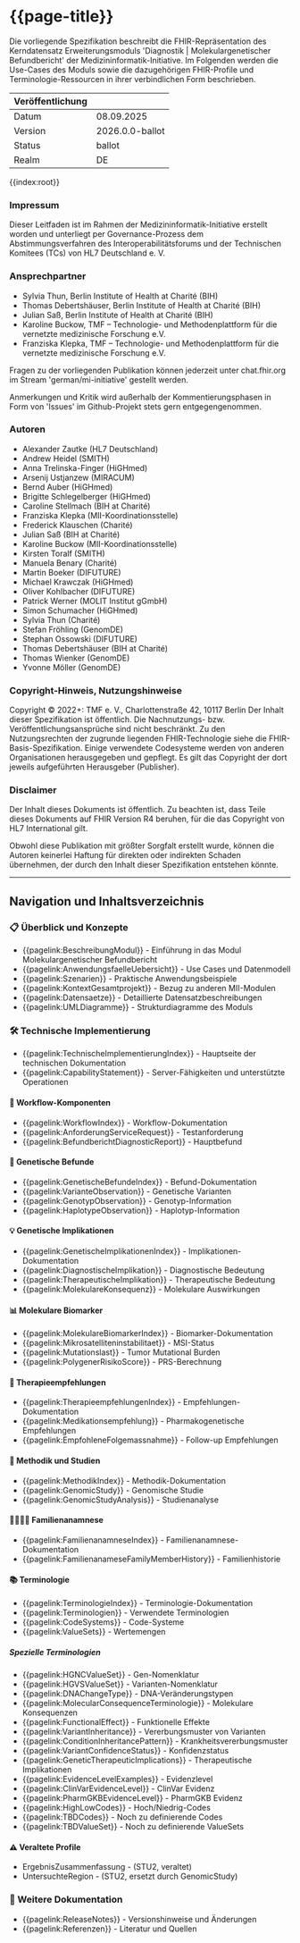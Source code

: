 # {{page-title}}



Die vorliegende Spezifikation beschreibt die FHIR-Repräsentation des Kerndatensatz Erweiterungsmoduls 'Diagnostik | Molekulargenetischer Befundbericht' der Medizininformatik-Initiative. Im Folgenden werden die Use-Cases des Moduls sowie die dazugehörigen FHIR-Profile und Terminologie-Ressourcen in ihrer verbindlichen Form beschrieben.

|Veröffentlichung|     |
|---------|--------------|
|  Datum  | 08.09.2025  |
|  Version| 2026.0.0-ballot        |
|  Status | ballot       |
|  Realm  | DE           |



{{index:root}}

### Impressum
Dieser Leitfaden ist im Rahmen der Medizininformatik-Initiative erstellt worden und unterliegt per Governance-Prozess dem Abstimmungsverfahren des Interoperabilitätsforums und der Technischen Komitees (TCs) von HL7 Deutschland e. V.  

### Ansprechpartner
* Sylvia Thun, Berlin Institute of Health at Charité (BIH)
* Thomas Debertshäuser, Berlin Institute of Health at Charité (BIH)
* Julian Saß, Berlin Institute of Health at Charité (BIH)
* Karoline Buckow, TMF – Technologie- und Methodenplattform für 
die vernetzte medizinische Forschung e.V.
* Franziska Klepka, TMF – Technologie- und Methodenplattform für 
die vernetzte medizinische Forschung e.V.

Fragen zu der vorliegenden Publikation können jederzeit unter chat.fhir.org im Stream 'german/mi-initiative' gestellt werden.

Anmerkungen und Kritik wird außerhalb der Kommentierungsphasen in Form von 'Issues' im Github-Projekt stets gern entgegengenommen.</br>  

### Autoren
* Alexander Zautke (HL7 Deutschland)
* Andrew Heidel (SMITH)
* Anna Trelinska-Finger (HiGHmed)
* Arsenij Ustjanzew (MIRACUM)
* Bernd Auber (HiGHmed)
* Brigitte Schlegelberger (HiGHmed)
* Caroline Stellmach (BIH at Charité)
* Franziska Klepka (MII-Koordinationsstelle)
* Frederick Klauschen (Charité)
* Julian Saß (BIH at Charité)
* Karoline Buckow (MII-Koordinationsstelle)
* Kirsten Toralf (SMITH)
* Manuela Benary (Charité)	
* Martin Boeker (DIFUTURE)
* Michael Krawczak (HiGHmed)
* Oliver Kohlbacher (DIFUTURE)
* Patrick Werner (MOLIT Institut gGmbH)
* Simon Schumacher (HiGHmed)
* Sylvia Thun (Charité)
* Stefan Fröhling (GenomDE)
* Stephan Ossowski (DIFUTURE)
* Thomas Debertshäuser (BIH at Charité)
* Thomas Wienker (GenomDE)
* Yvonne Möller (GenomDE)

### Copyright-Hinweis, Nutzungshinweise
Copyright © 2022+: TMF e. V., Charlottenstraße 42, 10117 Berlin
Der Inhalt dieser Spezifikation ist öffentlich. Die Nachnutzungs- bzw. Veröffentlichungsansprüche sind nicht beschränkt.
Zu den Nutzungsrechten der zugrunde liegenden FHIR-Technologie siehe die FHIR-Basis-Spezifikation.
Einige verwendete Codesysteme werden von anderen Organisationen herausgegeben und gepflegt. Es gilt das Copyright der dort jeweils aufgeführten Herausgeber (Publisher).</br> 

### Disclaimer
Der Inhalt dieses Dokuments ist öffentlich. Zu beachten ist, dass Teile dieses Dokuments auf FHIR Version R4 beruhen, für die das Copyright von HL7 International gilt.

Obwohl diese Publikation mit größter Sorgfalt erstellt wurde, können die Autoren keinerlei Haftung für direkten oder indirekten Schaden übernehmen, der durch den Inhalt dieser Spezifikation entstehen könnte.

---

## Navigation und Inhaltsverzeichnis

### 📋 Überblick und Konzepte
- {{pagelink:BeschreibungModul}} - Einführung in das Modul Molekulargenetischer Befundbericht
- {{pagelink:AnwendungsfaelleUebersicht}} - Use Cases und Datenmodell
- {{pagelink:Szenarien}} - Praktische Anwendungsbeispiele
- {{pagelink:KontextGesamtprojekt}} - Bezug zu anderen MII-Modulen
- {{pagelink:Datensaetze}} - Detaillierte Datensatzbeschreibungen
- {{pagelink:UMLDiagramme}} - Strukturdiagramme des Moduls

### 🛠️ Technische Implementierung
- {{pagelink:TechnischeImplementierungIndex}} - Hauptseite der technischen Dokumentation
- {{pagelink:CapabilityStatement}} - Server-Fähigkeiten und unterstützte Operationen

#### 🔄 Workflow-Komponenten
- {{pagelink:WorkflowIndex}} - Workflow-Dokumentation
- {{pagelink:AnforderungServiceRequest}} - Testanforderung
- {{pagelink:BefundberichtDiagnosticReport}} - Hauptbefund

#### 🧬 Genetische Befunde
- {{pagelink:GenetischeBefundeIndex}} - Befund-Dokumentation
- {{pagelink:VarianteObservation}} - Genetische Varianten
- {{pagelink:GenotypObservation}} - Genotyp-Information
- {{pagelink:HaplotypeObservation}} - Haplotyp-Information

#### 💡 Genetische Implikationen
- {{pagelink:GenetischeImplikationenIndex}} - Implikationen-Dokumentation
- {{pagelink:DiagnostischeImplikation}} - Diagnostische Bedeutung
- {{pagelink:TherapeutischeImplikation}} - Therapeutische Bedeutung
- {{pagelink:MolekulareKonsequenz}} - Molekulare Auswirkungen

#### 📊 Molekulare Biomarker
- {{pagelink:MolekulareBiomarkerIndex}} - Biomarker-Dokumentation
- {{pagelink:Mikrosatelliteninstabilitaet}} - MSI-Status
- {{pagelink:Mutationslast}} - Tumor Mutational Burden
- {{pagelink:PolygenerRisikoScore}} - PRS-Berechnung

#### 💊 Therapieempfehlungen
- {{pagelink:TherapieempfehlungenIndex}} - Empfehlungen-Dokumentation
- {{pagelink:Medikationsempfehlung}} - Pharmakogenetische Empfehlungen
- {{pagelink:EmpfohleneFolgemassnahme}} - Follow-up Empfehlungen

#### 🔬 Methodik und Studien
- {{pagelink:MethodikIndex}} - Methodik-Dokumentation
- {{pagelink:GenomicStudy}} - Genomische Studie
- {{pagelink:GenomicStudyAnalysis}} - Studienanalyse

#### 👨‍👩‍👧‍👦 Familienanamnese
- {{pagelink:FamilienanamneseIndex}} - Familienanamnese-Dokumentation
- {{pagelink:FamilienanameseFamilyMemberHistory}} - Familienhistorie

#### 📚 Terminologie
- {{pagelink:TerminologieIndex}} - Terminologie-Dokumentation
- {{pagelink:Terminologien}} - Verwendete Terminologien
- {{pagelink:CodeSystems}} - Code-Systeme
- {{pagelink:ValueSets}} - Wertemengen

##### Spezielle Terminologien
- {{pagelink:HGNCValueSet}} - Gen-Nomenklatur
- {{pagelink:HGVSValueSet}} - Varianten-Nomenklatur
- {{pagelink:DNAChangeType}} - DNA-Veränderungstypen
- {{pagelink:MolecularConsequenceTerminologie}} - Molekulare Konsequenzen
- {{pagelink:FunctionalEffect}} - Funktionelle Effekte
- {{pagelink:VariantInheritance}} - Vererbungsmuster von Varianten
- {{pagelink:ConditionInheritancePattern}} - Krankheitsvererbungsmuster
- {{pagelink:VariantConfidenceStatus}} - Konfidenzstatus
- {{pagelink:GeneticTherapeuticImplications}} - Therapeutische Implikationen
- {{pagelink:EvidenceLevelExamples}} - Evidenzlevel
- {{pagelink:ClinVarEvidenceLevel}} - ClinVar Evidenz
- {{pagelink:PharmGKBEvidenceLevel}} - PharmGKB Evidenz
- {{pagelink:HighLowCodes}} - Hoch/Niedrig-Codes
- {{pagelink:TBDCodes}} - Noch zu definierende Codes
- {{pagelink:TBDValueSet}} - Noch zu definierende ValueSets

#### ⚠️ Veraltete Profile
- ErgebnisZusammenfassung - (STU2, veraltet)
- UntersuchteRegion - (STU2, ersetzt durch GenomicStudy)

### 📖 Weitere Dokumentation
- {{pagelink:ReleaseNotes}} - Versionshinweise und Änderungen
- {{pagelink:Referenzen}} - Literatur und Quellen  

